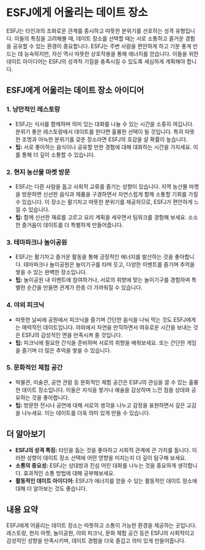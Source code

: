 # ESFJ에게 어울리는 데이트 장소

ESFJ는 타인과의 조화로운 관계를 중시하고 따뜻한 분위기를 선호하는 성격 유형입니다. 이들의 특징을 고려해볼 때, 데이트 장소를 선택할 때는 서로 소통하고 즐거운 경험을 공유할 수 있는 환경이 중요합니다. ESFJ는 주변 사람을 편안하게 하고 기분 좋게 만드는 데 능숙하지만, 자신 역시 따뜻한 상호작용을 통해 에너지를 얻습니다. 이들을 위한 데이트 아이디어는 ESFJ의 성격적 기질을 충족시킬 수 있도록 세심하게 계획해야 합니다.

## ESFJ에게 어울리는 데이트 장소 아이디어

### 1. **낭만적인 레스토랑**
   - ESFJ는 식사를 함께하며 의미 있는 대화를 나눌 수 있는 시간을 소중히 여깁니다. 분위기 좋은 레스토랑에서 데이트를 한다면 훌륭한 선택이 될 것입니다. 특히 따뜻한 조명과 아늑한 분위기를 갖춘 장소라면 ESFJ의 호감을 살 확률이 높습니다.
   - **팁:** 서로 좋아하는 음식이나 공유할 만한 경험에 대해 대화하는 시간을 가지세요. 이를 통해 더 깊이 소통할 수 있습니다.

### 2. **현지 농산물 마켓 방문**
   - ESFJ는 다른 사람을 돕고 사회적 교류를 즐기는 성향이 있습니다. 지역 농산물 마켓을 방문하면 신선한 음식과 제품을 구경하면서 자연스럽게 함께 소통할 기회를 가질 수 있습니다. 이 장소는 활기차고 따뜻한 분위기를 제공하므로, ESFJ가 편안하게 느낄 수 있습니다.
   - **팁:** 함께 신선한 재료를 고르고 요리 계획을 세우면서 팀워크를 경험해 보세요. 소소한 즐거움이 데이트를 더 특별하게 만들어줍니다.

### 3. **테마파크나 놀이공원**
   - ESFJ는 활기차고 즐거운 활동을 통해 긍정적인 에너지를 발산하는 것을 좋아합니다. 테마파크나 놀이공원은 놀이기구를 타며 웃고, 다양한 이벤트를 즐기며 추억을 쌓을 수 있는 완벽한 장소입니다.
   - **팁:** 놀이공원 내 이벤트에 참여하거나, 서로의 취향에 맞는 놀이기구를 경험하며 특별한 순간을 만들면 관계가 한층 더 가까워질 수 있습니다.

### 4. **야외 피크닉**
   - 따뜻한 날씨에 공원에서 피크닉을 즐기며 간단한 음식을 나눠 먹는 것도 ESFJ에게는 매력적인 데이트입니다. 야외에서 자연을 만끽하면서 여유로운 시간을 보내는 것은 ESFJ의 감성적인 면을 만족시켜 줄 것입니다.
   - **팁:** 피크닉에 필요한 간식을 준비하며 서로의 취향을 배워보세요. 또는 간단한 게임을 즐기며 더 많은 추억을 쌓을 수 있습니다.

### 5. **문화적인 체험 공간**
   - 박물관, 미술관, 공연 관람 등 문화적인 체험 공간은 ESFJ의 관심을 끌 수 있는 훌륭한 데이트 장소입니다. 이들은 지식을 쌓거나 예술을 감상하며 느낀 점을 상대와 공유하는 것을 좋아합니다.
   - **팁:** 방문한 전시나 공연에 대해 서로의 생각을 나누고 감정을 표현하면서 깊은 교감을 나누세요. 이는 데이트를 더욱 의미 있게 만들 수 있습니다.

## 더 알아보기

- **ESFJ의 성격 특징:** 타인을 돕는 것을 좋아하고 사회적 관계에 큰 가치를 둡니다. 이러한 성향이 데이트 장소 선택에 어떤 영향을 미치는지 더 깊이 탐구해 보세요.
- **소통의 중요성:** ESFJ는 상대방과 진심 어린 대화를 나누는 것을 중요하게 생각합니다. 효과적인 소통 방법에 대해 공부해보세요.
- **활동적인 데이트 아이디어:** ESFJ가 에너지를 얻을 수 있는 활동적인 데이트 장소에 대해 더 알아보는 것도 좋습니다.

## 내용 요약

ESFJ에게 어울리는 데이트 장소는 따뜻하고 소통이 가능한 환경을 제공하는 곳입니다. 레스토랑, 현지 마켓, 놀이공원, 야외 피크닉, 문화 체험 공간 등은 ESFJ의 사회적이고 감성적인 성향을 만족시키며, 데이트 경험을 더욱 즐겁고 의미 있게 만들어줍니다.